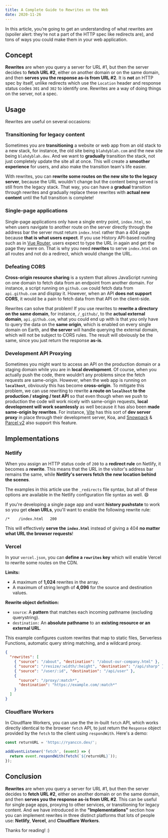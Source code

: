 ```yaml
---
title: A Complete Guide to Rewrites on the Web
date: 2020-11-26
---
```


In this article, you’re going to get an understanding of what rewrites are (spoiler alert: they’re not a part of the HTTP spec like redirects are), and tons of ways you could make them in your web application.

## Concept

**Rewrites** are when you query a server for URL #1, but then the server decides to **fetch URL #2**, either on another domain or on the same domain, and then **serves you the response as-is from URL #2**. It is **not** an HTTP spec by itself, unlike redirects which use the `Location` header and response status codes `301` and `302` to identify one. Rewrites are a way of doing things on the server, not a spec.

## Usage

Rewrites are useful on several occasions:

### Transitioning for legacy content

Sometimes you are **transitioning** a website or web app from an old stack to a new stack, for instance, the old site being `blahdyblah.com` and the new site being `blahdyblah.dev`. And we want to **gradually** transition the stack, not just completely update the site all at once. This will create a **smoother experience** for users, and also make the transition team's life easier.

With rewrites, you can **rewrite some routes on the new site to the legacy server**, because the URL wouldn't change but the content being served is still from the legacy stack. That way, you can have a **gradual** transition through rewrites and gradually replace these rewrites with **actual new content** until the full transition is complete!

### Single-page applications

Single-page applications only have a single entry point, `index.html`, so when users navigate to another route on the server directly through the address bar the server must return `index.html` rather than a 404 page because **that is what users expect**. If you use History API-based routing such as in [Vue Router](https://router.vuejs.org/), users expect to type the URL in again and get the page they were on. That is why you need **rewrites** to serve `index.html` on all routes and not do a redirect, which would change the URL.

### Defeating CORS

**Cross-origin resource sharing** is a system that allows JavaScript running on one domain to fetch data from an endpoint from another domain. For instance, a script running on `github.com` could fetch data from `api.github.com` and display it. However, when an API **does not support CORS**, it would be a pain to fetch data from that API on the client-side.

Rewrites can solve that problem! If you use rewrites to **rewrite a directory on the same domain**, for instance, `/_github/`, to the **actual external domain**, `api.github.com`, what you could end up with is that you only have to query the data on the **same origin**, which is enabled on every single domain on Earth, and **the server** will handle querying the external domain, which will not be subject to CORS rules. The result will obviously be the same, since you just return the response **as-is**.

### Development API Proxying

Sometimes you might want to access an API on the production domain or a staging domain while you are in **local development**. Of course, when you actually push the code, there wouldn’t any problems since the fetch requests are same-origin. However, when the web app is running on **`localhost`**, obviously this has become **cross-origin**. To mitigate this problem, we can use rewriting to rewrite **a route on `localhost` to the production / staging / test API** so that even though when we push to production the code will work nicely with same-origin requests, **local development will work seamlessly** as well because it has also been **made same-origin by rewrites**. For instance, [Vite](https://github.com/vitejs/vite#dev-server-proxy) has this sort of **dev server proxy** in place through their development server, Koa, and [Snowpack](https://www.snowpack.dev/#dev-request-proxy) & [Parcel v2](https://v2.parceljs.org/features/api-proxy/) also support this feature.

## Implementations

### Netlify

When you assign an HTTP status code of `200` to a **redirect rule** on Netlify, it becomes a **rewrite**. This means that the URL in the visitor's address bar remains the same, while **Netlify's servers fetch the new location behind the scenes**.

The examples in this article use the `_redirects` file syntax, but all of these options are available in the Netlify configuration file syntax as well. :smile:

If you're developing a single page app and want **history pushstate** to work so you get **clean URLs**, you'll want to enable the following rewrite rule:

```
/*    /index.html   200
```

This will effectively **serve the `index.html`** instead of giving a 404 **no matter what URL the browser requests**!

### Vercel

In your `vercel.json`, you can **define a `rewrites` key** which will enable Vercel to rewrite some routes on the CDN.

**Limits:**

- A maximum of **1,024** rewrites in the array.
- A maximum of string length of **4,096** for the source and destination values.

**Rewrite object definition:**

- `source`: A **pattern** that matches each incoming pathname (excluding querystring).
- `destination:` An **absolute pathname** to an **existing resource or an external URL**.

This example configures custom rewrites that map to static files, Serverless Functions, automatic query string matching, and a wildcard proxy.

```json
{
  "rewrites": [
    { "source": "/about", "destination": "/about-our-company.html" },
    { "source": "/resize/:width/:height", "destination": "/api/sharp" },
    { "source": "/user/:id", "destination": "/api/user" },
    {
      "source": "/proxy/:match*",
      "destination": "https://example.com/:match*"
    }
  ]
}
```

### Cloudflare Workers

In Cloudflare Workers, you can use the the in-built `fetch` API, which works directly identical to the browser `fetch` API, to just return the `Response` object provided by the `fetch` to the client using `respondWith`. Here's a demo:

```ts
const returnURL = 'https://ryanccn.dev/';

addEventListener('fetch', (event) => {
  return event.respondWith(fetch(`${returnURL}`));
});
```

## Conclusion

**Rewrites** are when you query a server for URL #1, but then the server decides to **fetch URL #2**, either on another domain or on the same domain, and then **serves you the response as-is from URL #2**. This can be useful for single page apps, proxying to other services, or transitioning for legacy content. And we have introduced in the **"Implementations"** section how you can implement rewrites in three distinct platforms that lots of people use: **Netlify**, **Vercel**, and **Cloudflare Workers**.

Thanks for reading! :)
